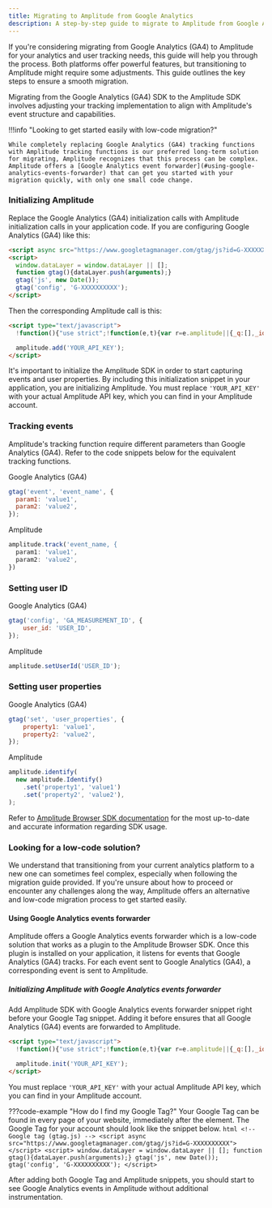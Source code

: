 ```yaml
---
title: Migrating to Amplitude from Google Analytics
description: A step-by-step guide to migrate to Amplitude from Google Analytics
---
```


If you're considering migrating from Google Analytics (GA4) to Amplitude for your analytics and user tracking needs, this guide will help you through the process. Both platforms offer powerful features, but transitioning to Amplitude might require some adjustments. This guide outlines the key steps to ensure a smooth migration.

Migrating from the Google Analytics (GA4) SDK to the Amplitude SDK involves adjusting your tracking implementation to align with Amplitude's event structure and capabilities.

!!!info "Looking to get started easily with low-code migration?"

    While completely replacing Google Analytics (GA4) tracking functions with Amplitude tracking functions is our preferred long-term solution for migrating, Amplitude recognizes that this process can be complex. Amplitude offers a [Google Analytics event forwarder](#using-google-analytics-events-forwarder) that can get you started with your migration quickly, with only one small code change.

### Initializing Amplitude

Replace the Google Analytics (GA4) initialization calls with Amplitude initialization calls in your application code. If you are configuring Google Analytics (GA4) like this:

```html
<script async src="https://www.googletagmanager.com/gtag/js?id=G-XXXXXXXXXX"></script>
<script>
  window.dataLayer = window.dataLayer || [];
  function gtag(){dataLayer.push(arguments);}
  gtag('js', new Date());
  gtag('config', 'G-XXXXXXXXXX');
</script>
```

Then the corresponding Amplitude call is this:

```html
<script type="text/javascript">
  !function(){"use strict";!function(e,t){var r=e.amplitude||{_q:[],_iq:{}};if(r.invoked)e.console&&console.error&&console.error("Amplitude snippet has been loaded.");else{var n=function(e,t){e.prototype[t]=function(){return this._q.push({name:t,args:Array.prototype.slice.call(arguments,0)}),this}},s=function(e,t,r){return function(n){e._q.push({name:t,args:Array.prototype.slice.call(r,0),resolve:n})}},i=function(e,t,r){e[t]=function(){if(r)return{promise:new Promise(s(e,t,Array.prototype.slice.call(arguments)))}}},o=function(e){for(var t=0;t<g.length;t++)i(e,g[t],!1);for(var r=0;r<m.length;r++)i(e,m[r],!0)};r.invoked=!0;var a=t.createElement("script");a.type="text/javascript",a.integrity="sha384-tVVRWU7GrpjrC44WiDzQSQ9/fCEp3KlzT6HvGeU9Q4YPkOziz0qa/azi73J6jBr6",a.crossOrigin="anonymous",a.async=!0,a.src="https://cdn.amplitude.com/libs/analytics-browser-1.12.1-min.js.gz",a.onload=function(){e.amplitude.runQueuedFunctions||console.log("[Amplitude] Error: could not load SDK")};var c=t.getElementsByTagName("script")[0];c.parentNode.insertBefore(a,c);for(var u=function(){return this._q=[],this},p=["add","append","clearAll","prepend","set","setOnce","unset","preInsert","postInsert","remove","getUserProperties"],l=0;l<p.length;l++)n(u,p[l]);r.Identify=u;for(var d=function(){return this._q=[],this},f=["getEventProperties","setProductId","setQuantity","setPrice","setRevenue","setRevenueType","setEventProperties"],v=0;v<f.length;v++)n(d,f[v]);r.Revenue=d;var g=["getDeviceId","setDeviceId","getSessionId","setSessionId","getUserId","setUserId","setOptOut","setTransport","reset"],m=["init","add","remove","track","logEvent","identify","groupIdentify","setGroup","revenue","flush"];o(r),r.createInstance=function(e){return r._iq[e]={_q:[]},o(r._iq[e]),r._iq[e]},e.amplitude=r}}(window,document)}();

  amplitude.add('YOUR_API_KEY');
</script>
```

It's important to initialize the Amplitude SDK in order to start capturing events and user properties. By including this initialization snippet in your application, you are initializing Amplitude. You must replace `'YOUR_API_KEY'` with your actual Amplitude API key, which you can find in your Amplitude account.

### Tracking events

Amplitude's tracking function require different parameters than Google Analytics (GA4). Refer to the code snippets below for the equivalent tracking functions.

Google Analytics (GA4)

```js
gtag('event', 'event_name', {
  param1: 'value1',
  param2: 'value2',
});
```

Amplitude

```js
amplitude.track('event_name, {
  param1: 'value1',
  param2: 'value2',
})
```

### Setting user ID

Google Analytics (GA4)

```js
gtag('config', 'GA_MEASUREMENT_ID', {
    user_id: 'USER_ID',
});
```

Amplitude

```js
amplitude.setUserId('USER_ID');
```

### Setting user properties

Google Analytics (GA4)

```js
gtag('set', 'user_properties', {
    property1: 'value1',
    property2: 'value2',
});
```

Amplitude

```js
amplitude.identify(
  new amplitude.Identify()
    .set('property1', 'value1')
    .set('property2', 'value2'),
);
```

Refer to [Amplitude Browser SDK documentation](../../sdks/browser-2/index.md) for the most up-to-date and accurate information regarding SDK usage.

### Looking for a low-code solution?

We understand that transitioning from your current analytics platform to a new one can sometimes feel complex, especially when following the migration guide provided. If you're unsure about how to proceed or encounter any challenges along the way, Amplitude offers an alternative and low-code migration process to get started easily.

#### Using Google Analytics events forwarder

Amplitude offers a Google Analytics events forwarder which is a low-code solution that works as a plugin to the Amplitude Browser SDK. Once this plugin is installed on your application, it listens for events that Google Analytics (GA4) tracks. For each event sent to Google Analytics (GA4), a corresponding event is sent to Amplitude.

##### Initializing Amplitude with Google Analytics events forwarder

Add Amplitude SDK with Google Analytics events forwarder snippet right before your Google Tag snippet. Adding it before ensures that all Google Analytics (GA4) events are forwarded to Amplitude.

```html
<script type="text/javascript">
  !function(){"use strict";!function(e,t){var r=e.amplitude||{_q:[],_iq:{}};if(r.invoked)e.console&&console.error&&console.error("Amplitude snippet has been loaded.");else{var n=function(e,t){e.prototype[t]=function(){return this._q.push({name:t,args:Array.prototype.slice.call(arguments,0)}),this}},s=function(e,t,r){return function(n){e._q.push({name:t,args:Array.prototype.slice.call(r,0),resolve:n})}},o=function(e,t,r){e[t]=function(){if(r)return{promise:new Promise(s(e,t,Array.prototype.slice.call(arguments)))}}},i=function(e){for(var t=0;t<m.length;t++)o(e,m[t],!1);for(var r=0;r<y.length;r++)o(e,y[r],!0)};r.invoked=!0;var a=t.createElement("script");a.type="text/javascript",a.crossOrigin="anonymous",a.src="https://cdn.amplitude.com/libs/plugin-ga-events-forwarder-browser-0.0.0-min.js.gz",a.onload=function(){e.gaEventsForwarder&&e.gaEventsForwarder.plugin&&e.amplitude.add(e.gaEventsForwarder.plugin())};var c=t.createElement("script");c.type="text/javascript",c.integrity="sha384-QiNPNGUlOnpgrAfqZI1dm0A4g9wAURy1spcjGHyR/HCNGOrh4k+wYFaomFB+JTQn",c.crossOrigin="anonymous",c.async=!0,c.src="https://cdn.amplitude.com/libs/analytics-browser-2.2.0-min.js.gz",c.onload=function(){e.amplitude.runQueuedFunctions||console.log("[Amplitude] Error: could not load SDK")};var u=t.getElementsByTagName("script")[0];u.parentNode.insertBefore(a,u),u.parentNode.insertBefore(c,u);for(var p=function(){return this._q=[],this},d=["add","append","clearAll","prepend","set","setOnce","unset","preInsert","postInsert","remove","getUserProperties"],l=0;l<d.length;l++)n(p,d[l]);r.Identify=p;for(var g=function(){return this._q=[],this},v=["getEventProperties","setProductId","setQuantity","setPrice","setRevenue","setRevenueType","setEventProperties"],f=0;f<v.length;f++)n(g,v[f]);r.Revenue=g;var m=["getDeviceId","setDeviceId","getSessionId","setSessionId","getUserId","setUserId","setOptOut","setTransport","reset","extendSession"],y=["init","add","remove","track","logEvent","identify","groupIdentify","setGroup","revenue","flush"];i(r),r.createInstance=function(e){return r._iq[e]={_q:[]},i(r._iq[e]),r._iq[e]},e.amplitude=r}}(window,document)}();

  amplitude.init('YOUR_API_KEY');
</script>
```

You must replace `'YOUR_API_KEY'` with your actual Amplitude API key, which you can find in your Amplitude account.

???code-example "How do I find my Google Tag?"
    Your Google Tag can be found in every page of your website, immediately after the <head> element. The Google Tag for your account should look like the snippet below.
    ```html
      <!-- Google tag (gtag.js) -->
      <script async src="https://www.googletagmanager.com/gtag/js?id=G-XXXXXXXXXX"></script>
      <script>
        window.dataLayer = window.dataLayer || [];
        function gtag(){dataLayer.push(arguments);}
        gtag('js', new Date());
        gtag('config', 'G-XXXXXXXXXX');
      </script>
    ```

After adding both Google Tag and Amplitude snippets, you should start to see Google Analytics events in Amplitude without additional instrumentation.
